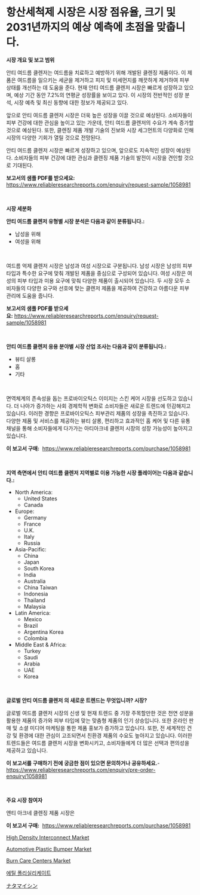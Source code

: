 <p><h1>항산세척제 시장은 시장 점유율, 크기 및 2031년까지의 예상 예측에 초점을 맞춥니다.</h1></p><p><strong>시장 개요 및 보고 범위</strong></p>
<p><p>안티 여드름 클렌저는 여드름을 치료하고 예방하기 위해 개발된 클렌징 제품이다. 이 제품은 여드름을 일으키는 세균을 제거하고 피지 및 미세먼지를 깨끗하게 제거하여 피부 상태를 개선하는 데 도움을 준다. 현재 안티 여드름 클렌저 시장은 빠르게 성장하고 있으며, 예상 기간 동안 7.2%의 연평균 성장률을 보이고 있다. 이 시장의 전반적인 성장 분석, 시장 예측 및 최신 동향에 대한 정보가 제공되고 있다.</p><p>앞으로 안티 여드름 클렌저 시장은 더욱 높은 성장을 이끌 것으로 예상된다. 소비자들이 피부 건강에 대한 관심을 높이고 있는 가운데, 안티 여드름 클렌저의 수요가 계속 증가할 것으로 예상된다. 또한, 클렌징 제품 개발 기술의 진보와 시장 세그먼트의 다양화로 인해 시장의 다양한 기회가 열릴 것으로 전망된다.</p><p>안티 여드름 클렌저 시장은 빠르게 성장하고 있으며, 앞으로도 지속적인 성장이 예상된다. 소비자들의 피부 건강에 대한 관심과 클렌징 제품 기술의 발전이 시장을 견인할 것으로 기대된다.</p></p>
<p><strong>보고서의 샘플 PDF를 받으세요:</strong> <a href="https://www.reliableresearchreports.com/enquiry/request-sample/1058981">https://www.reliableresearchreports.com/enquiry/request-sample/1058981</a></p>
<p>&nbsp;</p>
<p><strong>시장 세분화</strong></p>
<p><strong>안티 여드름 클렌저 유형별 시장 분석은 다음과 같이 분류됩니다.:</strong></p>
<p><ul><li>남성을 위해</li><li>여성을 위해</li></ul></p>
<p>&nbsp;</p>
<p><p>여드름 억제 클렌저 시장은 남성과 여성 시장으로 구분됩니다. 남성 시장은 남성의 피부 타입과 특수한 요구에 맞춰 개발된 제품을 중심으로 구성되어 있습니다. 여성 시장은 여성의 피부 타입과 미용 요구에 맞춰 다양한 제품이 출시되어 있습니다. 두 시장 모두 소비자들의 다양한 요구와 선호에 맞는 클렌저 제품을 제공하여 건강하고 아름다운 피부 관리에 도움을 줍니다.</p></p>
<p><strong>보고서의 샘플 PDF를 받으세요:</strong>&nbsp;<a href="https://www.reliableresearchreports.com/enquiry/request-sample/1058981">https://www.reliableresearchreports.com/enquiry/request-sample/1058981</a></p>
<p>&nbsp;</p>
<p><strong> 안티 여드름 클렌저 응용 분야별 시장 산업 조사는 다음과 같이 분류됩니다.:</strong></p>
<p><ul><li>뷰티 살롱</li><li>홈</li><li>기타</li></ul></p>
<p>&nbsp;</p>
<p><p>면역체계의 존속성을 돕는 프로바이오틱스 이미지는 스킨 케어 시장을 선도하고 있습니다. 더 나아가 증가하는 사회 경제학적 변화로 소비자들은 새로운 트렌드에 민감해지고 있습니다. 이러한 경향은 프로바이오틱스 피부관리 제품의 성장을 촉진하고 있습니다. 다양한 제품 및 서비스를 제공하는 뷰티 살롱, 편리하고 효과적인 홈 케어 및 다른 유통 채널을 통해 소비자들에게 다가가는 아티아크네 클렌저 시장의 성장 가능성이 높아지고 있습니다.</p></p>
<p><strong>이 보고서 구매:</strong>&nbsp; <a href="https://www.reliableresearchreports.com/purchase/1058981">https://www.reliableresearchreports.com/purchase/1058981</a></p>
<p>&nbsp;</p>
<p><strong>지역 측면에서 안티 여드름 클렌저 지역별로 이용 가능한 시장 플레이어는 다음과 같습니다.:</strong></p>
<p><ul>
    <li>
        North America:
        <ul>
            <li>United States</li>
            <li>Canada</li>
        </ul>
    </li>
    <li>
        Europe:
        <ul>
            <li>Germany</li>
            <li>France</li>
            <li>U.K.</li>
            <li>Italy</li>
            <li>Russia</li>
        </ul>
    </li>
    <li>
        Asia-Pacific:
        <ul>
            <li>China</li>
            <li>Japan</li>
            <li>South Korea</li>
            <li>India</li>
            <li>Australia</li>
            <li>China Taiwan</li>
            <li>Indonesia</li>
            <li>Thailand</li>
            <li>Malaysia</li>
        </ul>
    </li>
    <li>
        Latin America:
        <ul>
            <li>Mexico</li>
            <li>Brazil</li>
            <li>Argentina Korea</li>
            <li>Colombia</li>
        </ul>
    </li>
    <li>
        Middle East & Africa:
        <ul>
            <li>Turkey</li>
            <li>Saudi</li>
            <li>Arabia</li>
            <li>UAE</li>
            <li>Korea</li>
        </ul>
    </li>
    </ul></p>
<p>&nbsp;</p>
<p><strong>글로벌 안티 여드름 클렌저 의 새로운 트렌드는 무엇입니까? 시장?</strong></p>
<p><p>글로벌 여드름 클렌저 시장의 신생 및 현재 트렌드 중 가장 주목할만한 것은 천연 성분을 활용한 제품의 증가와 피부 타입에 맞는 맞춤형 제품의 인기 상승입니다. 또한 온라인 판매 및 소셜 미디어 마케팅을 통한 제품 홍보가 증가하고 있습니다. 또한, 전 세계적인 건강 및 환경에 대한 관심이 고조되면서 친환경 제품의 수요도 높아지고 있습니다. 이러한 트렌드들은 여드름 클렌저 시장을 변화시키고, 소비자들에게 더 많은 선택과 편의성을 제공하고 있습니다.</p></p>
<p><strong>이 보고서를 구매하기 전에 궁금한 점이 있으면 문의하거나 공유하세요.</strong>- <a href="https://www.reliableresearchreports.com/enquiry/pre-order-enquiry/1058981">https://www.reliableresearchreports.com/enquiry/pre-order-enquiry/1058981</a></p>
<p>&nbsp;</p>
<p><strong>주요 시장 참여자</strong></p>
<p><p>앤티 아크네 클렌징 제품 시장은</p></p>
<p><strong>이 보고서 구매:</strong>&nbsp;&nbsp;<a href="https://www.reliableresearchreports.com/purchase/1058981">https://www.reliableresearchreports.com/purchase/1058981</a></p>
<p><p><a href="https://view.publitas.com/reportprime-1/high-density-interconnect-market-centers-on-aspects-such-as-market-growth-market-share-market-opportunity-and-projected-forecasts-spanning-from-2024-to-2031/">High Density Interconnect Market</a></p><p><a href="https://github.com/FassouRP/Market-Research-Report-List-3/blob/main/automotive-plastic-bumper-market.md">Automotive Plastic Bumper Market</a></p><p><a href="https://chivalrous-flock-a86.notion.site/Decoding-the-Burn-Care-Centers-Market-A-Deep-Dive-into-the-Latest-Market-Trends-Market-Segmentatio-cc536ba36f8f4ab6aeb57cd23c7a3f3c">Burn Care Centers Market</a></p><p><a href="https://github.com/mpodehpw07370073/Market-Research-Report-List-1/blob/main/6685337188193.md">에틸 폴리실리케이트</a></p><p><a href="https://github.com/nxboeu02965442/Market-Research-Report-List-1/blob/main/1043570188348.md">ナタマイシン</a></p></p>
